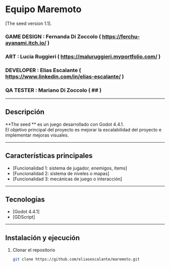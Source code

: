 # Equipo Maremoto

[The seed version 1.1].

### GAME DESIGN : Fernanda Di Zoccolo ( https://ferchu-ayanami.itch.io/ )
### ART : Lucia Ruggieri ( https://maluruggieri.myportfolio.com/ )
### DEVELOPER : Elias Escalante ( https://www.linkedin.com/in/elias-escalante/ )
### QA TESTER : Mariano Di Zoccolo ( ## )

---

## Descripción

**The seed ** es un juego desarrollado con Godot 4.4.1.  
El objetivo principal del proyecto es mejorar la escalabilidad del proyecto e implementar mejoras visuales.

---

## Características principales

- [Funcionalidad 1: sistema de jugador, enemigos, ítems]
- [Funcionalidad 2: sistema de niveles o mapas]
- [Funcionalidad 3: mecánicas de juego o interacción]

---

## Tecnologías

- [Godot 4.4.1]
- [GDScript]

---

## Instalación y ejecución

1. Clonar el repositorio  
   ```bash
   git clone https://github.com/eliasescalante/maremoto.git
